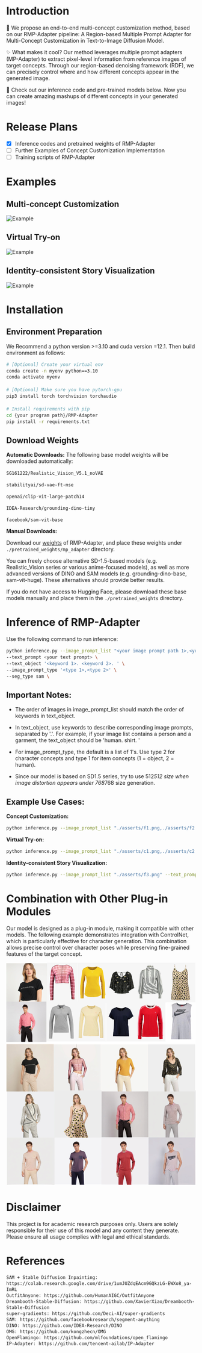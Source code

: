 # Introduction

🎨 We propose an end-to-end multi-concept customization method, based on our RMP-Adapter pipeline: A Region-based Multiple Prompt Adapter for Multi-Concept Customization in Text-to-Image Diffusion Model.

✨ What makes it cool? Our method leverages multiple prompt adapters (MP-Adapter) to extract pixel-level information from reference images of target concepts. Through our region-based denoising framework (RDF), we can precisely control where and how different concepts appear in the generated image.

🚀 Check out our inference code and pre-trained models below. Now you can create amazing mashups of different concepts in your generated images!

# Release Plans
- [x] Inference codes and pretrained weights of RMP-Adapter
- [ ] Further Examples of Concept Customization Implementation
- [ ] Training scripts of RMP-Adapter

#  Examples

## Multi-concept Customization

![Example](./asserts/p3.png)

## Virtual Try-on

![Example](./asserts/p2.png)

## Identity-consistent Story Visualization

![Example](./asserts/p4.png)

# Installation

## Environment Preparation

We Recommend a python version >=3.10 and cuda version =12.1. Then build environment as follows:

```bash
# [Optional] Create your virtual env
conda create -n myenv python==3.10
conda activate myenv

# [Optional] Make sure you have pytorch-gpu
pip3 install torch torchvision torchaudio

# Install requirements with pip
cd {your program path}/RMP-Adapter
pip install -r requirements.txt
```

## Download Weights

**Automatic Downloads:** 
The following base model weights will be downloaded automatically:

`SG161222/Realistic_Vision_V5.1_noVAE`

`stabilityai/sd-vae-ft-mse`

`openai/clip-vit-large-patch14`

`IDEA-Research/grounding-dino-tiny`

`facebook/sam-vit-base`

**Manual Downloads:** 

Download our [weights](https://drive.google.com/file/d/14S0q3VvTr59lVMWO3TXryvXhIK4W6Sjr/view?usp=sharing) of RMP-Adapter, and place these weights under `./pretrained_weights/mp_adapter` directory.

You can freely choose alternative SD-1.5-based models (e.g. Realistic_Vision series or various anime-focused models), as well as more advanced versions of DINO and SAM models (e.g. grounding-dino-base, sam-vit-huge). These alternatives should provide better results.

If you do not have access to Hugging Face, please download these base models manually and place them in the `./pretrained_weights` directory.


# Inference of RMP-Adapter

Use the following command to run inference:

```bash
python inference.py --image_prompt_list "<your image prompt path 1>,<your image prompt path 2>" \
--text_prompt <your text prompt> \
--text_object '<keyword 1>. <keyword 2>. ' \
--image_prompt_type '<type 1>,<type 2>' \
--seg_type sam \
```

## Important Notes:

- The order of images in image_prompt_list should match the order of keywords in text_object.

- In text_object, use keywords to describe corresponding image prompts, separated by '.'. For example, if your image list contains a person and a garment, the text_object should be 'human. shirt. '

- For image_prompt_type, the default is a list of 1's. Use type 2 for character concepts and type 1 for item concepts (1 = object, 2 = human).

- Since our model is based on SD1.5 series, try to use 512*512 size when image distortion appears under 768*768 size generation.

## Example Use Cases:

**Concept Customization:** 

```bash
python inference.py --image_prompt_list "./asserts/f1.png,./asserts/f2.png" --text_prompt 'photo of a man and a woman, upper body portrait, wearing jeans, street background' --text_object 'woman. man. ' --image_prompt_type '2,2' --seg_type 'dino'
```

**Virtual Try-on:**

```bash
python inference.py --image_prompt_list "./asserts/c1.png,./asserts/c2.png" --text_prompt 'half-protait, a woman wearing a shirt and white long skirt, walking on the street.' --text_object 'shirt. skirt. ' --image_prompt_type '1,1' --seg_type 'sam'
```

**Identity-consistent Story Visualization:**

```bash
python inference.py --image_prompt_list "./asserts/f3.png" --text_prompt 'photo of a girl, wearing a gray t-shirt, playing the guitar, campus background' --text_object 'girl.' --image_prompt_type '2' --seg_type 'dino'
```


# Combination with Other Plug-in Modules

Our model is designed as a plug-in module, making it compatible with other models. The following example demonstrates integration with ControlNet, which is particularly effective for character generation. This combination allows precise control over character poses while preserving fine-grained features of the target concept.

![Example](./asserts/appendix.png)


# Disclaimer

This project is for academic research purposes only. Users are solely responsible for their use of this model and any content they generate. Please ensure all usage complies with legal and ethical standards.

# References

```text
SAM + Stable Diffusion Inpainting: https://colab.research.google.com/drive/1umJUZdqEAcm9GQkzLG-EWXo8_ya-ImRL
OutfitAnyone: https://github.com/HumanAIGC/OutfitAnyone
Dreambooth-Stable-Diffusion: https://github.com/XavierXiao/Dreambooth-Stable-Diffusion
super-gradients: https://github.com/Deci-AI/super-gradients
SAM: https://github.com/facebookresearch/segment-anything
DINO: https://github.com/IDEA-Research/DINO
OMG: https://github.com/kongzhecn/OMG
OpenFlamingo: https://github.com/mlfoundations/open_flamingo
IP-Adapter: https://github.com/tencent-ailab/IP-Adapter
```
